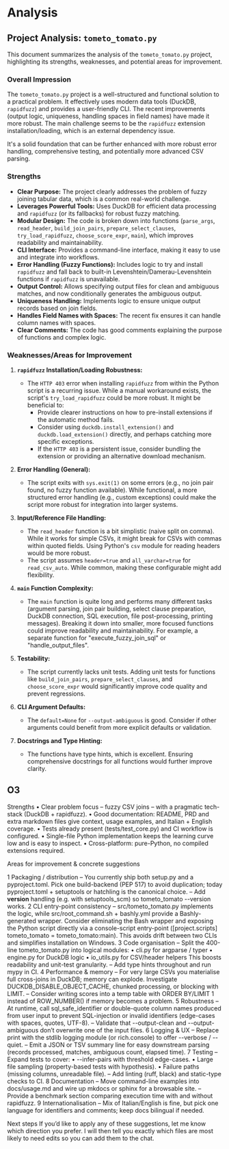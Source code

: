 # Analysis

## Project Analysis: `tometo_tomato.py`

This document summarizes the analysis of the `tometo_tomato.py` project, highlighting its strengths, weaknesses, and potential areas for improvement.

### Overall Impression
The `tometo_tomato.py` project is a well-structured and functional solution to a practical problem. It effectively uses modern data tools (DuckDB, `rapidfuzz`) and provides a user-friendly CLI. The recent improvements (output logic, uniqueness, handling spaces in field names) have made it more robust. The main challenge seems to be the `rapidfuzz` extension installation/loading, which is an external dependency issue.

It's a solid foundation that can be further enhanced with more robust error handling, comprehensive testing, and potentially more advanced CSV parsing.

### Strengths
*   **Clear Purpose:** The project clearly addresses the problem of fuzzy joining tabular data, which is a common real-world challenge.
*   **Leverages Powerful Tools:** Uses DuckDB for efficient data processing and `rapidfuzz` (or its fallbacks) for robust fuzzy matching.
*   **Modular Design:** The code is broken down into functions (`parse_args`, `read_header`, `build_join_pairs`, `prepare_select_clauses`, `try_load_rapidfuzz`, `choose_score_expr`, `main`), which improves readability and maintainability.
*   **CLI Interface:** Provides a command-line interface, making it easy to use and integrate into workflows.
*   **Error Handling (Fuzzy Functions):** Includes logic to try and install `rapidfuzz` and fall back to built-in Levenshtein/Damerau-Levenshtein functions if `rapidfuzz` is unavailable.
*   **Output Control:** Allows specifying output files for clean and ambiguous matches, and now conditionally generates the ambiguous output.
*   **Uniqueness Handling:** Implements logic to ensure unique output records based on join fields.
*   **Handles Field Names with Spaces:** The recent fix ensures it can handle column names with spaces.
*   **Clear Comments:** The code has good comments explaining the purpose of functions and complex logic.

### Weaknesses/Areas for Improvement

1.  **`rapidfuzz` Installation/Loading Robustness:**
    *   The `HTTP 403` error when installing `rapidfuzz` from within the Python script is a recurring issue. While a manual workaround exists, the script's `try_load_rapidfuzz` could be more robust. It might be beneficial to:
        *   Provide clearer instructions on how to pre-install extensions if the automatic method fails.
        *   Consider using `duckdb.install_extension()` and `duckdb.load_extension()` directly, and perhaps catching more specific exceptions.
        *   If the `HTTP 403` is a persistent issue, consider bundling the extension or providing an alternative download mechanism.

2.  **Error Handling (General):**
    *   The script exits with `sys.exit(1)` on some errors (e.g., no join pair found, no fuzzy function available). While functional, a more structured error handling (e.g., custom exceptions) could make the script more robust for integration into larger systems.

3.  **Input/Reference File Handling:**
    *   The `read_header` function is a bit simplistic (naive split on comma). While it works for simple CSVs, it might break for CSVs with commas within quoted fields. Using Python's `csv` module for reading headers would be more robust.
    *   The script assumes `header=true` and `all_varchar=true` for `read_csv_auto`. While common, making these configurable might add flexibility.

4.  **`main` Function Complexity:**
    *   The `main` function is quite long and performs many different tasks (argument parsing, join pair building, select clause preparation, DuckDB connection, SQL execution, file post-processing, printing messages). Breaking it down into smaller, more focused functions could improve readability and maintainability. For example, a separate function for "execute_fuzzy_join_sql" or "handle_output_files".

5.  **Testability:**
    *   The script currently lacks unit tests. Adding unit tests for functions like `build_join_pairs`, `prepare_select_clauses`, and `choose_score_expr` would significantly improve code quality and prevent regressions.

6.  **CLI Argument Defaults:**
    *   The `default=None` for `--output-ambiguous` is good. Consider if other arguments could benefit from more explicit defaults or validation.

7.  **Docstrings and Type Hinting:**
    *   The functions have type hints, which is excellent. Ensuring comprehensive docstrings for all functions would further improve clarity.


## O3

Strengths • Clear problem focus – fuzzy CSV joins – with a pragmatic tech-stack (DuckDB + rapidfuzz).
• Good documentation: README, PRD and extra markdown files give context, usage examples, and Italian + English coverage.
• Tests already present (tests/test_core.py) and CI workflow is configured.
• Single-file Python implementation keeps the learning curve low and is easy to inspect.
• Cross-platform: pure-Python, no compiled extensions required.

Areas for improvement & concrete suggestions

  1 Packaging / distribution
    – You currently ship both setup.py and a pyproject.toml. Pick one build-backend (PEP 517) to avoid duplication; today pyproject.toml +
    setuptools or hatchling is the canonical choice.
    – Add __version__ handling (e.g. with setuptools_scm) so tometo_tomato --version works.
  2 CLI entry-point consistency
    – src/tometo_tomato.py implements the logic, while src/root_command.sh + bashly.yml provide a Bashly-generated wrapper. Consider
    eliminating the Bash wrapper and exposing the Python script directly via a console-script entry-point ([project.scripts] tometo_tomato
    = tometo_tomato:main). This avoids drift between two CLIs and simplifies installation on Windows.
  3 Code organisation
    – Split the 400-line tometo_tomato.py into logical modules:
    • cli.py for argparse / typer
    • engine.py for DuckDB logic
    • io_utils.py for CSV/header helpers
    This boosts readability and unit-test granularity.
    – Add type hints throughout and run mypy in CI.
  4 Performance & memory
    – For very large CSVs you materialise full cross-joins in DuckDB; memory can explode. Investigate DUCKDB_DISABLE_OBJECT_CACHE, chunked
    processing, or blocking with LIMIT.
    – Consider writing scores into a temp table with ORDER BY/LIMIT 1 instead of ROW_NUMBER() if memory becomes a problem.
  5 Robustness
    – At runtime, call sql_safe_identifier or double-quote column names produced from user input to prevent SQL-injection or invalid
    identifiers (edge-cases with spaces, quotes, UTF-8).
    – Validate that --output-clean and --output-ambiguous don’t overwrite one of the input files.
  6 Logging & UX
    – Replace print with the stdlib logging module (or rich.console) to offer --verbose / --quiet.
    – Emit a JSON or TSV summary line for easy downstream parsing (records processed, matches, ambiguous count, elapsed time).
  7 Testing
    – Expand tests to cover:
    • --infer-pairs with threshold edge-cases.
    • Large file sampling (property-based tests with hypothesis).
    • Failure paths (missing columns, unreadable file).
    – Add linting (ruff, black) and static-type checks to CI.
  8 Documentation
    – Move command-line examples into docs/usage.md and wire up mkdocs or sphinx for a browsable site.
    – Provide a benchmark section comparing execution time with and without rapidfuzz.
  9 Internationalisation
    – Mix of Italian/English is fine, but pick one language for identifiers and comments; keep docs bilingual if needed.

Next steps If you’d like to apply any of these suggestions, let me know which direction you prefer. I will then tell you exactly which
files are most likely to need edits so you can add them to the chat.
